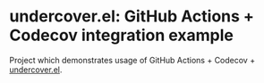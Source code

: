 # undercover.el: GitHub Actions + Codecov integration example

Project which demonstrates usage of GitHub Actions + Codecov + [undercover.el](https://github.com/undercover-el/undercover.el).
